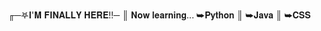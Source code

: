 ╓─𖤐𝐈'𝐌 𝐅𝐈𝐍𝐀𝐋𝐋𝐘 𝐇𝐄𝐑𝐄!!─
║ 𝐍𝐨𝐰 𝐥𝐞𝐚𝐫𝐧𝐢𝐧𝐠...
➥𝐏𝐲𝐭𝐡𝐨𝐧
║ 
➥𝐉𝐚𝐯𝐚
║
➥𝐂𝐒𝐒


<!---
squalofr/squalofr is a ✨ special ✨ repository because its `README.md` (this file) appears on your GitHub profile.
You can click the Preview link to take a look at your changes.
--->
